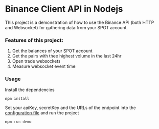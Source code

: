 # Binance Client API in Nodejs

This project is a demonstration of how to use the Binance API (both HTTP and Websocket) for gathering data from your SPOT account.

### Features of this project:

1. Get the balances of your SPOT account
2. Get the pairs with thee highest volume in the last 24hr
3. Open trade websockets
4. Measure websocket event time

### Usage

Install the dependencies

```bash
npm install
```

Set your apiKey, secretKey and the URLs of the endpoint into the [configuration file](src/config.js) and run the project

```bash
npm run demo
```
